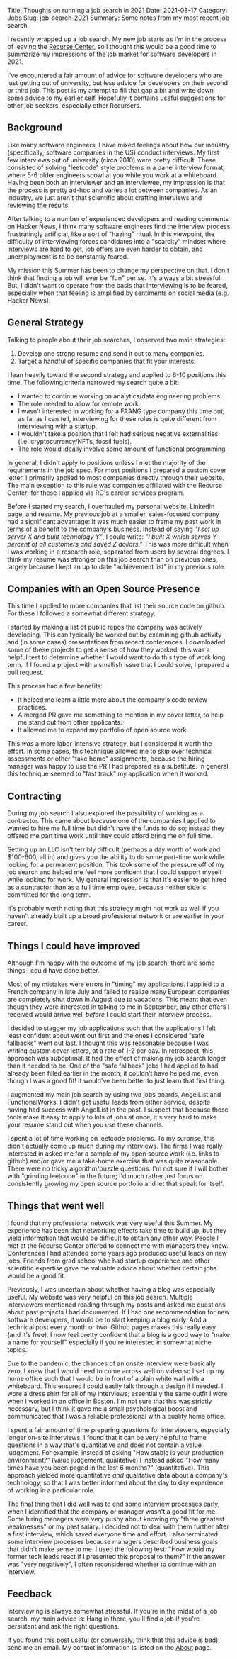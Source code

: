 Title: Thoughts on running a job search in 2021
Date: 2021-08-17
Category: Jobs
Slug: job-search-2021
Summary: Some notes from my most recent job search.


I recently wrapped up a job search. My new job starts as I'm in the
process of leaving the [Recurse Center](https://www.recurse.com/), so
I thought this would be a good time to summarize my impressions of the
job market for software developers in 2021.

I've encountered a fair amount of advice for software developers who
are just getting out of university, but less advice for developers on
their second or third job. This post is my attempt to fill that gap a
bit and write down some advice to my earlier self. Hopefully it
contains useful suggestions for other job seekers, especially other
Recursers.

## Background

Like many software engineers, I have mixed feelings about how our
industry (specifically, software companies in the US) conduct
interviews. My first few interviews out of university (circa 2010)
were pretty difficult. These consisted of solving "leetcode" style
problems in a panel interview format, where 5-6 older engineers scowl
at you while you work at a whiteboard. Having been both an interviewer
and an interviewee, my impression is that the process is pretty ad-hoc
and varies a lot between companies. As an industry, we just aren't
that scientific about crafting interviews and reviewing the results.

After talking to a number of experienced developers and reading
comments on Hacker News, I think many software engineers find the
interview process frustratingly artificial, like a sort of "hazing"
ritual. In this viewpoint, the difficulty of interviewing forces
candidates into a "scarcity" mindset where interviews are hard to get,
job offers are even harder to obtain, and unemployment is to be
constantly feared.

My mission this Summer has been to change my perspective on that. I
don't think that finding a job will ever be "fun" per se. It's always
a bit stressful. But, I didn't want to operate from the basis that
interviewing is to be feared, especially when that feeling is
amplified by sentiments on social media (e.g. Hacker News).

## General Strategy

Talking to people about their job searches, I observed two
main strategies:

1. Develop one strong resume and send it out to many companies.
2. Target a handful of specific companies that fit your interests.

I lean heavily toward the second strategy and applied to 6-10
positions this time. The following criteria narrowed my search quite a
bit:

- I wanted to continue working on analytics/data engineering problems.
- The role needed to allow for remote work.
- I wasn't interested in working for a FAANG type company this time
  out; as far as I can tell, interviewing for these roles is quite
  different from interviewing with a startup.
- I wouldn't take a position that I felt had serious negative
  externalities (i.e. cryptocurrency/NFTs, fossil fuels).
- The role would ideally involve some amount of functional programming.

In general, I didn't apply to positions unless I met the majority of
the requirements in the job spec. For most positions I prepared a
custom cover letter. I primarily applied to most companies directly
through their website. The main exception to this rule was companies
affiliated with the Recurse Center; for these I applied via RC's
career services program.

Before I started my search, I overhauled my personal website, LinkedIn
page, and resume. My previous job at a smaller, sales-focused company
had a significant advantage: It was much easier to frame my past work
in terms of a benefit to the company's business. Instead of saying *"I
set up server X and built technology Y"*, I could write: *"I built X
which serves Y percent of all customers and saved Z dollars."* This
was more difficult when I was working in a research role, separated
from users by several degrees. I think my resume was stronger on this
job search than on previous ones, largely because I kept an up to date
"achievement list" in my previous role.

## Companies with an Open Source Presence

This time I applied to more companies that list their source code on
github. For these I followed a somewhat different strategy.

I started by making a list of public repos the company was actively
developing. This can typically be worked out by examining github
activity and (in some cases) presentations from recent conferences. I
downloaded some of these projects to get a sense of how they worked;
this was a helpful test to determine whether I would want to do this
type of work long term. If I found a project with a smallish issue
that I could solve, I prepared a pull request.

This process had a few benefits:

- It helped me learn a little more about the company's code review
  practices.
- A merged PR gave me something to mention in my cover letter, to help
  me stand out from other applicants.
- It allowed me to expand my portfolio of open source work.

This _was_ a more labor-intensive strategy, but I considered it worth
the effort. In some cases, this technique allowed me to skip over
technical assessments or other "take home" assignments, because the
hiring manager was happy to use the PR I had prepared as a
substitute. In general, this technique seemed to "fast track" my
application when it worked.

## Contracting

During my job search I also explored the possibility of working as a
contractor. This came about because one of the companies I applied to
wanted to hire me full time but didn't have the funds to do so;
instead they offered me part time work until they could afford bring
me on full time.

Setting up an LLC isn't terribly difficult (perhaps a day worth of
work and $100-600, all in) and gives you the ability to do some
part-time work while looking for a permanent position. This took some
of the pressure off of my job search and helped me feel more confident
that I could support myself while looking for work. My general
impression is that it's easier to get hired as a contractor than as a
full time employee, because neither side is committed for the long
term.

It's probably worth noting that this strategy might not work as well
if you haven't already built up a broad professional network or are
earlier in your career.

## Things I could have improved

Although I'm happy with the outcome of my job search, there are some
things I could have done better.

Most of my mistakes were errors in "timing" my applications. I applied
to a French company in late July and failed to realize many European
companies are completely shut down in August due to vacations. This
meant that even though they were interested in talking to me in
September, any other offers I received would arrive well *before* I
could start their interview process.

I decided to stagger my job applications such that the applications I
felt least confident about went out first and the ones I considered
"safe fallbacks" went out last. I thought this was reasonable because
I was writing custom cover letters, at a rate of 1-2 per day. In
retrospect, this approach was suboptimal. It had the effect of making
my job search longer than it needed to be. One of the "safe fallback"
jobs I had applied to had already been filled earlier in the month; it
couldn't have helped me, even though I was a good fit! It would've
been better to just learn that first thing.

I augmented my main job search by using two jobs boards, AngelList and
FunctionalWorks. I didn't get useful leads from either service,
despite having had success with AngelList in the past. I suspect that
because these tools make it easy to apply to lots of jobs at once,
it's very hard to make your resume stand out when you use these
channels.

I spent a lot of time working on leetcode problems. To my surprise,
this didn't actually come up much during my interviews. The firms I
was really interested in asked me for a sample of my open source work
(i.e. links to github) and/or gave me a take-home exercise that was
quite reasonable. There were no tricky algorithm/puzzle questions. I'm
not sure if I will bother with "grinding leetcode" in the future; I'd
much rather just focus on consistently growing my open source
portfolio and let that speak for itself.

## Things that went well

I found that my professional network was very useful this Summer. My
experience has been that networking effects take time to build up, but
they yield information that would be difficult to obtain any other
way. People I met at the Recurse Center offered to connect me with
managers they knew. Conferences I had attended some years ago produced
useful leads on new jobs. Friends from grad school who had startup
experience and other scientific expertise gave me valuable advice
about whether certain jobs would be a good fit.

Previously, I was uncertain about whether having a blog was especially
useful. My website was very helpful on this job search. Multiple
interviewers mentioned reading through my posts and asked me questions
about past projects I had documented. If I had one recommendation for
new software developers, it would be to start keeping a blog
early. Add a technical post every month or two. Github pages makes
this really easy (and it's free). I now feel pretty confident that a
blog is a good way to "make a name for yourself" especially if you're
interested in somewhat niche topics.

Due to the pandemic, the chances of an onsite interview were basically
zero. I knew that I would need to come across well on video so I set
up my home office such that I would be in front of a plain white wall
with a whiteboard. This ensured I could easily talk through a design
if I needed. I wore a dress shirt for all of my interviews;
essentially the same outfit I wore when I worked in an office in
Boston. I'm not sure that this was strictly necessary, but I think it
gave me a small psychological boost and communicated that I was a
reliable professional with a quality home office.

I spent a fair amount of time preparing questions for interviewers,
especially longer on-site interviews. I found that it can be very
helpful to frame questions in a way that's quantitative and does not
contain a value judgement. For example, instead of asking "How stable
is your production environment?" (value judgement, qualitative) I
instead asked "How many times have you been paged in the last 6
months?" (quantitative). This approach yielded more quantitative _and_
qualitative data about a company's technology, so that I was better
informed about the day to day experience of working in a particular
role.

The final thing that I did well was to end some interview processes
early, when I identified that the company or manager wasn't a good fit
for me. Some hiring managers were very pushy about knowing my "three
greatest weaknesses" or my past salary. I decided not to deal with
them further after a first interview, which saved everyone time and
effort. I also terminated some interview processes because managers
described business goals that didn't make sense to me. I used the
following test: "How would my former tech leads react if I presented
this proposal to them?" If the answer was "very negatively", I often
reconsidered whether to continue with an interview.

## Feedback

Interviewing is always somewhat stressful. If you're in the midst of a
job search, my main advice is: Hang in there, you'll find a job if
you're persistent and ask the right questions.

If you found this post useful (or conversely, think that this advice
is bad), send me an email. My contact information is listed on the
[About](/) page.
